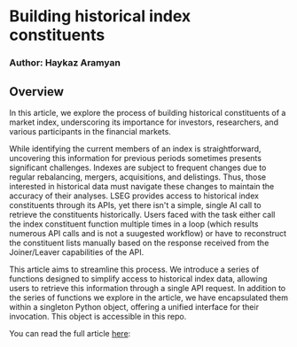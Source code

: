 # Building historical index constituents
### Author: Haykaz Aramyan

## Overview
In this article, we explore the process of building historical constituents of a market index, underscoring its importance for investors, researchers, and various participants in the financial markets.

While identifying the current members of an index is straightforward, uncovering this information for previous periods sometimes presents significant challenges. Indexes are subject to frequent changes due to regular rebalancing, mergers, acquisitions, and delistings. Thus, those interested in historical data must navigate these changes to maintain the accuracy of their analyses. LSEG provides access to historical index constituents through its APIs, yet there isn't a simple, single AI call to retrieve the constituents historically. Users faced with the task either call the index constituent function multiple times in a loop (which results numerous API calls and is not a suugested workflow) or have to reconstruct the constituent lists manually based on the response received from the Joiner/Leaver capabilities of the API.

This article aims to streamline this process. We introduce a series of functions designed to simplify access to historical index data, allowing users to retrieve this information through a single API request. In addition to the series of functions we explore in the article, we have encapsulated them within a singleton Python object, offering a unified interface for their invocation. This object is accessible in this repo.

You can read the full article [here](https://developers.lseg.com/en/article-catalog/article/building-historical-index-constituents):
